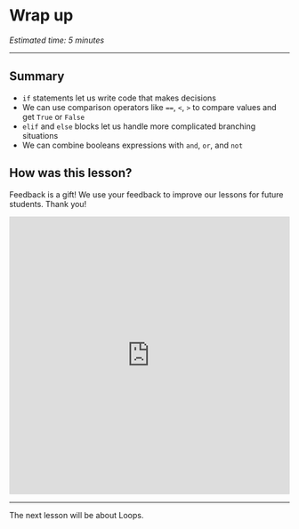 # Wrap up

_Estimated time: 5 minutes_

---

## Summary

- `if` statements let us write code that makes decisions
- We can use comparison operators like `==`, `<`, `>` to compare values and get `True` or `False`
- `elif` and `else` blocks let us handle more complicated branching situations
- We can combine booleans expressions with `and`, `or`, and `not`

## How was this lesson?

Feedback is a gift! We use your feedback to improve our lessons for future students. Thank you!

<div style="width:100%;height:500px;"><iframe src="https://docs.google.com/forms/d/e/1FAIpQLSdb3KsvVDHFJZzSjZfoUjPTq1a8f9dmvl09k-GwA3_WjTkN4w/viewform" frameborder="0" sandbox="allow-scripts allow-popups allow-top-navigation-by-user-activation allow-forms allow-same-origin" allowfullscreen="" style="width: 100%; height: 100%; border-radius: 1px; pointer-events: auto; background-color: white;"></iframe></div>

---

<aside>

The next lesson will be about Loops.

</aside>
